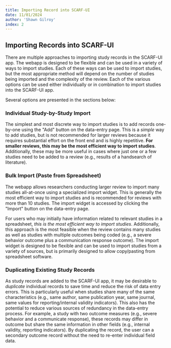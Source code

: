 ```yaml
---
title: Importing Record into SCARF-UI
date: 11/01/2024
author: 'Shawn Gilroy'
index: 2
---
```


## Importing Records into SCARF-UI

There are multiple approaches to importing study records in the SCARF-UI app. The webapp is designed to be flexible and can be used in a variety of ways to import studies. Each of these ways can be used to import studies, but the most appropriate method will depend on the number of studies being imported and the complexity of the review. Each of the various options can be used either individually or in combination to import studies into the SCARF-UI app.

Several options are presented in the sections below:

### Individual Study-by-Study Import

The simplest and most discrete way to import studies is to add records one-by-one using the "Add" button on the data-entry page. This is a _simple_ way to add studies, but is not recommended for larger reviews because it requires substantial effort on the front end and is highly repetitive. **For smaller reviews, this may be the most efficient way to import studies**. Additionally, these may be more useful in cases where just one or a few studies need to be added to a review (e.g., results of a handsearch of literature).

### Bulk Import (Paste from Spreadsheet)

The webapp allows researchers conducting larger review to import many studies all-at-once using a specialized import widget. This is generally the most efficient way to import studies and is recommended for reviews with more than 10 studies. The import widget is accessed by clicking the "Import" button on the data-entry page.

For users who may initially have information related to relevant studies in a spreadsheet, _this is the most efficient way to import studies_. Additionally, this approach is the most feasible when the review contains many studies as well as studies with multiple outcomes being coded (e.g., a severe behavior outcome plus a communication response outcome). The import widget is designed to be flexible and can be used to import studies from a variety of sources, but is primarily designed to allow copy/pasting from spreadsheet software.

### Duplicating Existing Study Records

As study records are added to the SCARF-UI app, it may be desirable to _duplicate_ individual records to save time and reduce the risk of data entry errors. This is particularly useful when studies share many of the same characteristics (e.g., same author, same publication year, same journal, same values for reporting/internal validity indicators). This also has the potential to reduce various sources of redundancy in the data-entry process. For example, a study with two outcome measures (e.g., severe behavior and a communicate response), these records may differ in outcome but share the same information in other fields (e.g., internal validity, reporting indicators). By duplicating the record, the user can a secondary outcome record without the need to re-enter individual field data.
